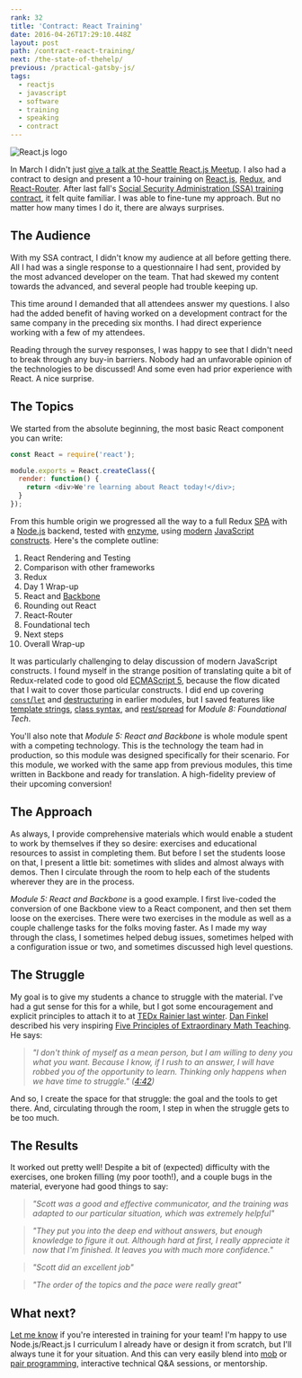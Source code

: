 ```yaml
---
rank: 32
title: 'Contract: React Training'
date: 2016-04-26T17:29:10.448Z
layout: post
path: /contract-react-training/
next: /the-state-of-thehelp/
previous: /practical-gatsby-js/
tags:
  - reactjs
  - javascript
  - software
  - training
  - speaking
  - contract
---
```


![React.js logo](https://static.sinap.ps/blog/2016/04_apr/react_training/react-logo-rev2.png)

In March I didn't just [give a talk at the Seattle React.js Meetup](/static-site-generation-with-gatsby-js/). I also had a contract to design and present a 10-hour training on [React.js](https://facebook.github.io/react/), [Redux](https://github.com/reactjs/redux), and [React-Router](https://github.com/reactjs/react-router). After last fall's [Social Security Administration (SSA) training contract](/contract-teaching/), it felt quite familiar. I was able to fine-tune my approach. But no matter how many times I do it, there are always surprises.

<div class='fold'></div>

## The Audience

With my SSA contract, I didn't know my audience at all before getting there. All I had was a single response to a questionnaire I had sent, provided by the most advanced developer on the team. That had skewed my content towards the advanced, and several people had trouble keeping up.

This time around I demanded that all attendees answer my questions. I also had the added benefit of having worked on a development contract for the same company in the preceding six months. I had direct experience working with a few of my attendees.

Reading through the survey responses, I was happy to see that I didn't need to break through any buy-in barriers. Nobody had an unfavorable opinion of the technologies to be discussed! And some even had prior experience with React. A nice surprise.

## The Topics

We started from the absolute beginning, the most basic React component you can write:

```javascript
const React = require('react');

module.exports = React.createClass({
  render: function() {
    return <div>We're learning about React today!</div>;
  }
});
```

From this humble origin we progressed all the way to a full Redux [SPA](https://en.wikipedia.org/wiki/Single-page_application) with a [Node.js](https://nodejs.org/) backend, tested with [enzyme](https://github.com/airbnb/enzyme), using [modern](https://babeljs.io/docs/learn-es2015/) [JavaScript](http://www.2ality.com/2016/01/ecmascript-2016.html) [constructs](https://babeljs.io/docs/plugins/preset-stage-0/). Here's the complete outline:

1. React Rendering and Testing
2. Comparison with other frameworks
3. Redux
4. Day 1 Wrap-up
5. React and [Backbone](http://backbonejs.org/)
6. Rounding out React
7. React-Router
8. Foundational tech
9. Next steps
10. Overall Wrap-up

It was particularly challenging to delay discussion of modern JavaScript constructs. I found myself in the strange position of translating quite a bit of Redux-related code to good old [ECMAScript 5](https://en.wikipedia.org/wiki/ECMAScript), because the flow dicated that I wait to cover those particular constructs. I did end up covering [`const`/`let`](https://github.com/lukehoban/es6features#let--const) and [destructuring](https://github.com/lukehoban/es6features#destructuring) in earlier modules, but I saved features like [template strings](https://github.com/lukehoban/es6features#template-strings), [class syntax](https://github.com/lukehoban/es6features#classes), and [rest/spread](https://github.com/lukehoban/es6features#default--rest--spread) for _Module 8: Foundational Tech_.

You'll also note that _Module 5: React and Backbone_ is whole module spent with a competing technology. This is the technology the team had in production, so this module was designed specifically for their scenario. For this module, we worked with the same app from previous modules, this time written in Backbone and ready for translation. A high-fidelity preview of their upcoming conversion!

## The Approach

As always, I provide comprehensive materials which would enable a student to work by themselves if they so desire: exercises and educational resources to assist in completing them. But before I set the students loose on that, I present a little bit: sometimes with slides and almost always with demos. Then I circulate through the room to help each of the students wherever they are in the process.

_Module 5: React and Backbone_ is a good example. I first live-coded the conversion of one Backbone view to a React component, and then set them loose on the exercises. There were two exercises in the module as well as a couple challenge tasks for the folks moving faster. As I made my way through the class, I sometimes helped debug issues, sometimes helped with a configuration issue or two, and sometimes discussed high level questions.

## The Struggle

My goal is to give my students a chance to struggle with the material. I've had a gut sense for this for a while, but I got some encouragement and explicit principles to attach it to at [TEDx Rainier last winter](http://www.tedxrainier.com/events/tedxrainier-2015/). [Dan Finkel](http://mathforlove.com/who-am-i/dan-finkel/) described his very inspiring [Five Principles of Extraordinary Math Teaching](https://www.youtube.com/watch?v=ytVneQUA5-c). He says:

> _"I don't think of myself as a mean person, but I am willing to deny you what you want. Because I know, if I rush to an answer, I will have robbed you of the opportunity to learn. Thinking only happens when we have time to struggle." ([4:42](https://youtu.be/ytVneQUA5-c?t=4m42s))_

And so, I create the space for that struggle: the goal and the tools to get there. And, circulating through the room, I step in when the struggle gets to be too much.

## The Results

It worked out pretty well! Despite a bit of (expected) difficulty with the exercises, one broken filling (my poor tooth!), and a couple bugs in the material, everyone had good things to say:

> _"Scott was a good and effective communicator, and the training was adapted to our particular situation, which was extremely helpful"_

> _"They put you into the deep end without answers, but enough knowledge to figure it out. Although hard at first, I really appreciate it now that I'm finished. It leaves you with much more confidence."_

> _"Scott did an excellent job"_

> _"The order of the topics and the pace were really great"_

## What next?

[Let me know](mailto:scott@nonnenberg.com) if you're interested in training for your team! I'm happy to use Node.js/React.js I curriculum I already have or design it from scratch, but I'll always tune it for your situation. And this can very easily blend into [mob](https://en.wikipedia.org/wiki/Mob_programming) or [pair programming](https://en.wikipedia.org/wiki/Pair_programming), interactive technical Q&A sessions, or mentorship.
